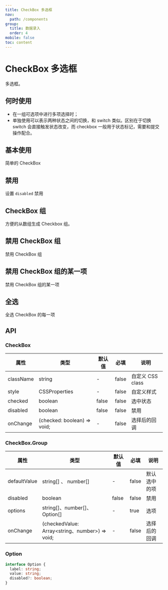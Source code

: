 ```yaml
---
title: CheckBox 多选框
nav:
  path: /components
group:
  title: 数据录入
  order: 4
mobile: false
toc: content
---
```


# CheckBox 多选框

多选框。

## 何时使用

- 在一组可选项中进行多项选择时；
- 单独使用可以表示两种状态之间的切换，和 switch 类似。区别在于切换 switch 会直接触发状态改变，而 checkbox 一般用于状态标记，需要和提交操作配合。

## 基本使用

简单的 CheckBox

<code src='./demos/demo1.tsx'></code>

## 禁用

设置 `disabled` 禁用

<code src='./demos/demo2.tsx'></code>

## CheckBox 组

方便的从数组生成 Checkbox 组。

<code src='./demos/demo3.tsx'></code>

## 禁用 CheckBox 组

禁用 CheckBox 组

<code src='./demos/demo4.tsx'></code>

## 禁用 CheckBox 组的某一项

禁用 CheckBox 组的某一项

<code src='./demos/demo5.tsx'></code>

## 全选

全选 CheckBox 的每一项

<code src='./demos/demo6.tsx'></code>

## API

### CheckBox

| 属性      | 类型                        | 默认值 | 必填  | 说明             |
| --------- | --------------------------- | ------ | ----- | ---------------- |
| className | string                      | -      | false | 自定义 CSS class |
| style     | CSSProperties               | -      | false | 自定义样式       |
| checked   | boolean                     | false  | false | 选中状态         |
| disabled  | boolean                     | false  | false | 禁用             |
| onChange  | (checked: boolean) => void; | -      | false | 选择后的回调     |

### CheckBox.Group

| 属性         | 类型                                           | 默认值 | 必填  | 说明         |
| ------------ | ---------------------------------------------- | ------ | ----- | ------------ |
| defaultValue | string[] 、 number[]                           | -      | false | 默认选中的项 |
| disabled     | boolean                                        | false  | false | 禁用         |
| options      | string[]、number[]、Option[]                   | -      | true  | 选项         |
| onChange     | (checkedValue: Array<string、number>) => void; | -      | false | 选择后的回调 |

### Option

```ts
interface Option {
  label: string;
  value: string;
  disabled?: boolean;
}
```
